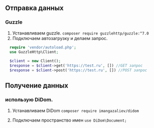 ## Отправка данных
### Guzzle
1. Устанавливаем guzzle. `composer require guzzlehttp/guzzle:^7.0`
2. Подключаем автозагрузку и делаем запрос.
```php
  require 'vendor/autoload.php';
  use GuzzleHttp\Client;
  
  $client = new Client();
  $response = $client->get('https://test.ru', []) //GET запрос
  $response = $client->post('https://test.ru', []) //POST запрос
```

## Получение данных

### использую DiDom.
1. Устанавливаем DiDom `composer require imangazaliev/didom`

2. Подключаем пространство имен `use DiDom\Document;`
